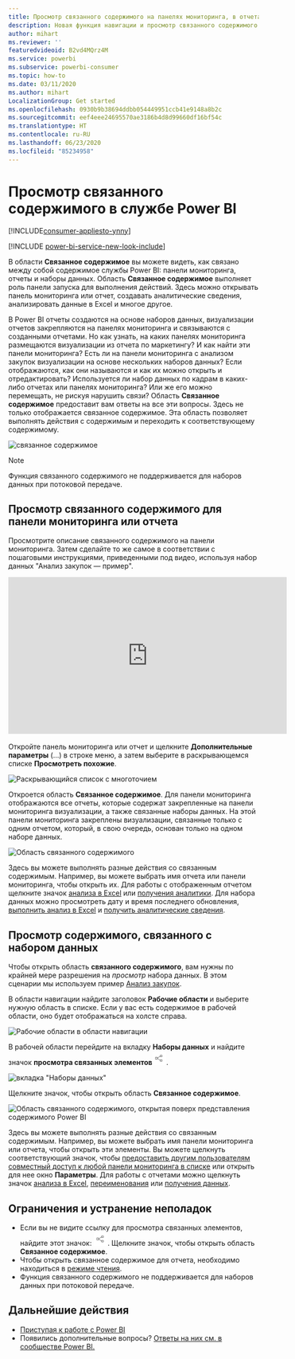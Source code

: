 ```yaml
---
title: Просмотр связанного содержимого на панелях мониторинга, в отчетах и наборах данных
description: Новая функция навигации и просмотр связанного содержимого на панелях мониторинга, в отчетах и наборах данных
author: mihart
ms.reviewer: ''
featuredvideoid: B2vd4MQrz4M
ms.service: powerbi
ms.subservice: powerbi-consumer
ms.topic: how-to
ms.date: 03/11/2020
ms.author: mihart
LocalizationGroup: Get started
ms.openlocfilehash: 0930b9b38694ddbb054449951ccb41e9148a8b2c
ms.sourcegitcommit: eef4eee24695570ae3186b4d8d99660df16bf54c
ms.translationtype: HT
ms.contentlocale: ru-RU
ms.lasthandoff: 06/23/2020
ms.locfileid: "85234958"
---
```

# <a name="view-related-content-in-the-power-bi-service"></a>Просмотр связанного содержимого в службе Power BI

[!INCLUDE[consumer-appliesto-ynny](../includes/consumer-appliesto-ynny.md)]

[!INCLUDE [power-bi-service-new-look-include](../includes/power-bi-service-new-look-include.md)]

В области **Связанное содержимое** вы можете видеть, как связано между собой содержимое службы Power BI: панели мониторинга, отчеты и наборы данных. Область **Связанное содержимое** выполняет роль панели запуска для выполнения действий. Здесь можно открывать панель мониторинга или отчет, создавать аналитические сведения, анализировать данные в Excel и многое другое.  

В Power BI отчеты создаются на основе наборов данных, визуализации отчетов закрепляются на панелях мониторинга и связываются с созданными отчетами. Но как узнать, на каких панелях мониторинга размещаются визуализации из отчета по маркетингу? И как найти эти панели мониторинга? Есть ли на панели мониторинга с анализом закупок визуализации на основе нескольких наборов данных? Если отображаются, как они называются и как их можно открыть и отредактировать? Используется ли набор данных по кадрам в каких-либо отчетах или панелях мониторинга? Или же его можно перемещать, не рискуя нарушить связи? Область **Связанное содержимое** предоставит вам ответы на все эти вопросы.  Здесь не только отображается связанное содержимое. Эта область позволяет выполнять действия с содержимым и переходить к соответствующему содержимому.

![связанное содержимое](./media/end-user-related/power-bi-list.png)

> [!NOTE]
> Функция связанного содержимого не поддерживается для наборов данных при потоковой передаче.
> 
> 

## <a name="view-related-content-for-a-dashboard-or-report"></a>Просмотр связанного содержимого для панели мониторинга или отчета
Просмотрите описание связанного содержимого на панели мониторинга. Затем сделайте то же самое в соответствии с пошаговыми инструкциями, приведенными под видео, используя набор данных "Анализ закупок — пример".

<iframe width="560" height="315" src="https://www.youtube.com/embed/B2vd4MQrz4M#t=3m05s" frameborder="0" allowfullscreen></iframe>

Откройте панель мониторинга или отчет и щелкните **Дополнительные параметры** (...) в строке меню, а затем выберите в раскрывающемся списке **Просмотреть похожие**.

![Раскрывающийся список с многоточием](./media/end-user-related/power-bi-dropdown.png)

Откроется область **Связанное содержимое**. Для панели мониторинга отображаются все отчеты, которые содержат закрепленные на панели мониторинга визуализации, а также связанные наборы данных. На этой панели мониторинга закреплены визуализации, связанные только с одним отчетом, который, в свою очередь, основан только на одном наборе данных. 

![Область связанного содержимого](./media/end-user-related/power-bi-view-related-dashboard.png)

Здесь вы можете выполнять разные действия со связанным содержимым.  Например, вы можете выбрать имя отчета или панели мониторинга, чтобы открыть их.  Для работы с отображенным отчетом щелкните значок [анализа в Excel](../collaborate-share/service-analyze-in-excel.md) или [получения аналитики](end-user-insights.md). Для набора данных можно просмотреть дату и время последнего обновления, [выполнить анализ в Excel](../collaborate-share/service-analyze-in-excel.md) и [получить аналитические сведения](end-user-insights.md).  



## <a name="view-related-content-for-a-dataset"></a>Просмотр содержимого, связанного с набором данных
Чтобы открыть область **связанного содержимого**, вам нужны по крайней мере разрешения на *просмотр* набора данных. В этом сценарии мы используем пример [Анализ закупок](../create-reports/sample-procurement.md).

В области навигации найдите заголовок **Рабочие области** и выберите нужную область в списке. Если у вас есть содержимое в рабочей области, оно будет отображаться на холсте справа. 

![Рабочие области в области навигации](./media/end-user-related/power-bi-workspace.png)


В рабочей области перейдите на вкладку **Наборы данных** и найдите значок **просмотра связанных элементов**![значок просмотра связанных элементов](./media/end-user-related/power-bi-view-related-icon-new.png).

![вкладка "Наборы данных"](./media/end-user-related/power-bi-related-dataset.png)

Щелкните значок, чтобы открыть область **Связанное содержимое**.

![Область связанного содержимого, открытая поверх представления содержимого Power BI](media/end-user-related/power-bi-dataset.png)

Здесь вы можете выполнять разные действия со связанным содержимым. Например, вы можете выбрать имя панели мониторинга или отчета, чтобы открыть эти элементы.  Вы можете щелкнуть соответствующий значок, чтобы [предоставить другим пользователям совместный доступ к любой панели мониторинга в списке](../collaborate-share/service-share-dashboards.md) или открыть для нее окно **Параметры**. Для работы с отчетами можно щелкнуть значок [анализа в Excel](../collaborate-share/service-analyze-in-excel.md), [переименования](../create-reports/service-rename.md) или [получения данных](end-user-insights.md).  

## <a name="limitations-and-troubleshooting"></a>Ограничения и устранение неполадок
* Если вы не видите ссылку для просмотра связанных элементов, найдите этот значок: ![значок просмотра связанных элементов](./media/end-user-related/power-bi-view-related-icon-new.png). Щелкните значок, чтобы открыть область **Связанное содержимое**.
* Чтобы открыть связанное содержимое для отчета, необходимо находиться в [режиме чтения](end-user-reading-view.md).
* Функция связанного содержимого не поддерживается для наборов данных при потоковой передаче.

## <a name="next-steps"></a>Дальнейшие действия
* [Приступая к работе с Power BI](../fundamentals/service-get-started.md)
* Появились дополнительные вопросы? [Ответы на них см. в сообществе Power BI.](https://community.powerbi.com/)
